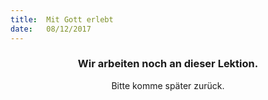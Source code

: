 ```yaml
---
title:  Mit Gott erlebt
date:   08/12/2017
---
```


### <center>Wir arbeiten noch an dieser Lektion.</center>
<center>Bitte komme später zurück.</center>